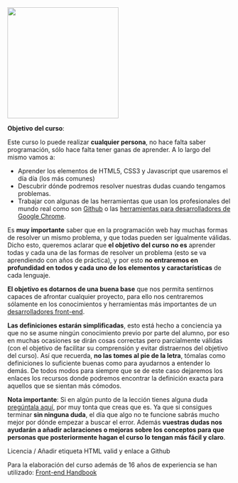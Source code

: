 <img src="https://hhkaos.github.io/introduccion-a-html5/images/html-css-js.png" style="width:250px;">

**Objetivo del curso**:

Este curso lo puede realizar **cualquier persona**, no hace falta saber programación, sólo hace falta tener ganas de aprender. A lo largo del mismo vamos a:

* Aprender los elementos de HTML5, CSS3 y Javascript que usaremos el día día (los más comunes)
* Descubrir dónde podremos resolver nuestras dudas cuando tengamos problemas.
* Trabajar con algunas de las herramientas que usan los profesionales del mundo real como son [Github](http://github.com/) o las [herramientas para desarrolladores de Google Chrome](https://developer.chrome.com/devtools).

Es **muy importante** saber que en la programación web hay muchas formas de resolver un mismo problema, y que todas pueden ser igualmente válidas. 
Dicho esto, queremos aclarar que **el objetivo del curso no es** aprender todas y cada una de las formas de resolver un problema (esto se va aprendiendo con años de práctica), y por esto **no entraremos en profundidad en todos y cada uno de los elementos y caractarísticas** de cada lenguaje.

**El objetivo es dotarnos de una buena base** que nos permita sentirnos capaces de afrontar cualquier proyecto, para ello nos centraremos sólamente en los conocimientos y herramientas más importantes de un [desarrolladores front-end](https://en.wikipedia.org/wiki/Front_end_development).

**Las definiciones estarán simplificadas**, esto está hecho a conciencia ya que no se asume ningún conocimiento previo por parte del alumno, por eso en muchas ocasiones se dirán cosas correctas pero parcialmente válidas (con el objetivo de facilitar su comprensión y evitar distraernos del objetivo del curso). Así que recuerda, **no las tomes al pie de la letra**, tómalas como definiciones lo suficiente buenas como para ayudarnos a entender lo demás. De todos modos para siempre que se de este caso dejaremos los enlaces los recursos donde podremos encontrar la definición exacta para aquellos que se sientan más cómodos.

**Nota importante**: Si en algún punto de la lección tienes alguna duda [pregúntala aquí](https://www.gitbook.com/book/hhkaos/introduccion-a-html5/discussions), por muy tonta que creas que es. Ya que si consigues terminar **sin ninguna duda**, el día que algo no te funcione sabrás mucho mejor por dónde empezar a buscar el error. Además **vuestras dudas nos ayudarán a añadir aclaraciones o mejoras sobre los conceptos para que personas que posteriormente hagan el curso lo tengan más fácil y claro**.

Licencia / Añadir etiqueta HTML valid y enlace a Github

Para la elaboración del curso además de 16 años de experiencia se han utilizado: [Front-end Handbook](https://www.gitbook.com/book/frontendmasters/front-end-handbook/details)